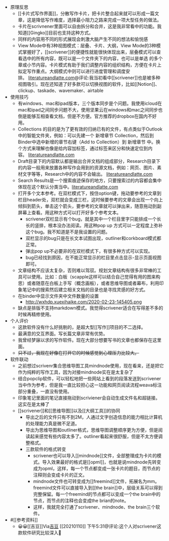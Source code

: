 - 原理反思
    - [[卡片式写作界面]]，分散写作卡片，把卡片整合起来就可以形成一篇文章，这是降低写作难度，选择最小阻力之路来完成一项大型任务的做法。
    - 卡片在scrivnener里面可以自由拆分和合并，这是我非常看中的功能。我知道[[Gingko]]目前也支持这种方式。
    - 同样的内容用不同的形式展现会刺激大脑产生不同的想法和愉悦感
    - View Mode中有3种视图模式：层叠、卡片、大纲，View Mode的3种模式掌握好了，[[scrivener]]的便捷性就能很快体现出来，层叠模式可以查看选中的所有内容，既可以是一个文件夹下的内容，也可以是单选 的多个章或小节内容。卡片模式有助于我们调整内容的组织结构，方便在卡片上拟定写作重点。大纲模式中则可以进行进度管理和调度安排。 [literatureandlatte.com](http://www.literatureandlatte.com/forum/viewtopic.php?t=53967)@评论:我当初看中[[scrivener]]也是被多种视图吸引。现在还知道了好多款可以切换视图的软件，比如[[Notion]]、clickup、taskade、wavemaker、airtable
- 使用技巧
    - 有windows、mac和ipad版本，三个版本同步是个问题。我使用icloud在mac和ipad之间同步问题不大，使用坚果云在windows和mac之间同步也倒是能够互相查看文档，但是不方便。官方推荐的dropbox在国内不好用。
    - Collections 的目的是为了更有效的归纳已有的文件，有点类似于Outlook中的智能文件夹，例如：可以先建一个 新增章节 Collection，然后到Binder中选中新增的章节右键（Add to Collection）到 新增章节 中。换个方式来理解也像是给内容加标签，通过标签来区分和快速定位到内容。 [literatureandlatte.com](http://www.literatureandlatte.com/forum/viewtopic.php?t=53967)
    - Draft目录下的内容默认都是输出合并文档的组成部分，Research目录下的内容一般用来放置各种写作会用到的资源文档，例如：网页、图片、素材文字等等，Research中的内容不会输出。 [literatureandlatte.com](http://www.literatureandlatte.com/forum/viewtopic.php?t=53967)
    - Search Results是一个搜索痕迹保存的地方，只要搜索过的内容都会集中体现在这个默认分类当中。[literatureandlatte.com](http://www.literatureandlatte.com/forum/viewtopic.php?t=53967)
    - 打开多个文本参考。在双栏模式下，按住option键，拖动要参考的文章到栏目header处，双栏就会变成三栏，这时候要参考的文章会出现一个向上倾斜到箭头，单击这个箭头，要参考的文章就可以弹出来，随意拖动到副屏幕上查看。用这种方式可以打开好多个参考文本。
        - scrivener双栏显示有个bug，就是其中一个栏目里字只能排成一个长长的竖排，根本没办法阅读。用这种pop up 方式可以一定程度上弥补这个bug。我不知道是不是我设置的问题。
        - 双栏显示的bug只是在长文本试图出现，outliner和corkboard模式都正常。
        - 弹出pop up不必要非的在双栏模式下，有很多种方式可以实现。
        - bug已经找到原因，在不能正常显示的栏目里点击显示-显示页面视图即可。
    - 文章结构不应该太复杂，否则难以驾驭。规划文章结构有很多非常棒的工具可以使用。比如：白板（scapple这样可以结合自己觉得有用的图来构思）或者随意在白板上手写（概念画板），或者思维导图或者幕布，利用印象笔记中的搜索然后建立相关文档的目录也是寻找灵感的好方式。
    - 在binder中显示文件夹中文件数量的设置
        - http://wxhdp.xuexihaike.com/2020-02-23-145405.png
    - 缺点是排版不支持markdown模式。我觉得scrivener适合在写得差不多的时候再精修使用。
- 个人评价
    - 这款软件没有什么好挑剔的，是超大型[[写作]]项目的不二选择。
    - 最满意的交互界面。写长篇文章非常有优势。
    - 我曾经梦寐以求的写作软件。现在大部分想要写书的文章也都保存在这里面。
    - ~~只不过，我现在好像在打开它的时候感觉到心理压力比较大。~~
- 软件联动
    - 之前想过scrivenr集合思维导图工具mindnode使用，现在看来，还是把它作为纯粹的写作工具，因为对接mindnode实在是太复杂了
    - 结合popclip软件，可以轻松地把一些网站上看到的段落发送到scrivener当中作为参考，但是我一直比较担心这一功能和网页阅读流程weava标注部分重叠，一直没有使用。
    - 印象笔记里面的笔记直接拖动到scriviener会自动生成文件名和超链接。这实在是太棒了
    - [[scrivener]]和[[思维导图]]以及[[大纲工具]]的协同 
        - 导出之后的文件只有不到2M，人通过文字创造信息的能力相比计算机的处理能力真是微不足道。
        - 导出为思维导图和outliner格式，思维导图调整顺序更为方便，但是阅读起来感觉有些内容太多了。outliner看起来很舒服，但是不太方便调整格式。
        - 三款软件的格式转变
            - scrivener也可以导入[[mindnode]]文件，全部整理成为卡片的模式。导入效果最好的格式是[[opml]]，也就是说mindnode先转变成为opml，这样，每一个节点都变成一张卡片的题目，而节点的注释则会变成卡片的正文。
            - mindnode文件也可转变成为[[freemind]]文件，拓展名为mm。freemind文件可以直接导入到[[the brain]]中，层级关系可以得到完整保留。每一个freemind的节点都可以变成一个the brain中的节点，而节点的注释也会变成the brian的note。
            - 这样，我就完全打通了scrivener、mindnode、the brain三个软件。
- #[[参考资料]]
    - 😀😀[[吉豆]]Via[吉豆](https://sinkinact.lofter.com/?page=2&t=1397201293988) [[20210110]] 下午5:31@评论:这个人对scrivener这款软件研究比较深入
